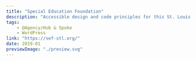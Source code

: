 ```yaml
---
title: "Special Education Foundation"
description: "Accessible design and code principles for this St. Louis organization that helps students achieve success both in school and beyond."
tags:
    - @Agency/Hub & Spoke
    - WordPress
link: "https://sef-stl.org/"
date: 2019-01
previewImage: "./preview.svg"
---
```

